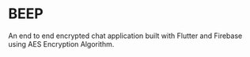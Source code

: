 # BEEP

An end to end encrypted chat application built with Flutter and Firebase using AES Encryption Algorithm.

